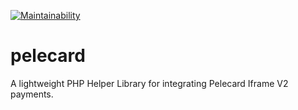 [![Maintainability](https://api.codeclimate.com/v1/badges/a129f7c59d8ec641af79/maintainability)](https://codeclimate.com/github/dofinity/pelecard/maintainability)

# pelecard
A lightweight PHP Helper Library for integrating Pelecard Iframe V2 payments.
